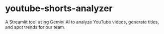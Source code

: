 # youtube-shorts-analyzer
A Streamlit tool using Gemini AI to analyze YouTube videos, generate titles, and spot trends for our team.

